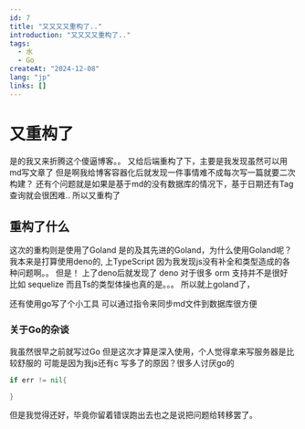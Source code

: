```yaml
---
id: 7
title: "又又又又重构了.."
introduction: "又又又又重构了.."
tags:
  - 水
  - Go
createAt: "2024-12-08"
lang: "jp"
links: []
---
```

# 又重构了

是的我又来折腾这个傻逼博客。。
又给后端重构了下，主要是我发现虽然可以用md写文章了
但是啊我给博客容器化后就发现一件事情难不成每次写一篇就要二次构建？
还有个问题就是如果是基于md的没有数据库的情况下，基于日期还有Tag查询就会很困难..
所以又重构了

## 重构了什么

这次的重构则是使用了Goland
是的及其先进的Goland，为什么使用Goland呢？
我本来是打算使用deno的, 上TypeScript 因为我发现js没有补全和类型造成的各种问题啊。。
但是！ 上了deno后就发现了 deno 对于很多 orm 支持并不是很好 比如 sequelize
而且Ts的类型体操也真的是。。。
所以就上goland了，

还有使用go写了个小工具
可以通过指令来同步md文件到数据库很方便

### 关于Go的杂谈

我虽然很早之前就写过Go 
但是这次才算是深入使用，个人觉得拿来写服务器是比较舒服的
可能是因为我js还有c 写多了的原因？很多人讨厌go的
```go
if err != nil{

}
```
但是我觉得还好，毕竟你留着错误跑出去也之是说把问题给转移罢了。


